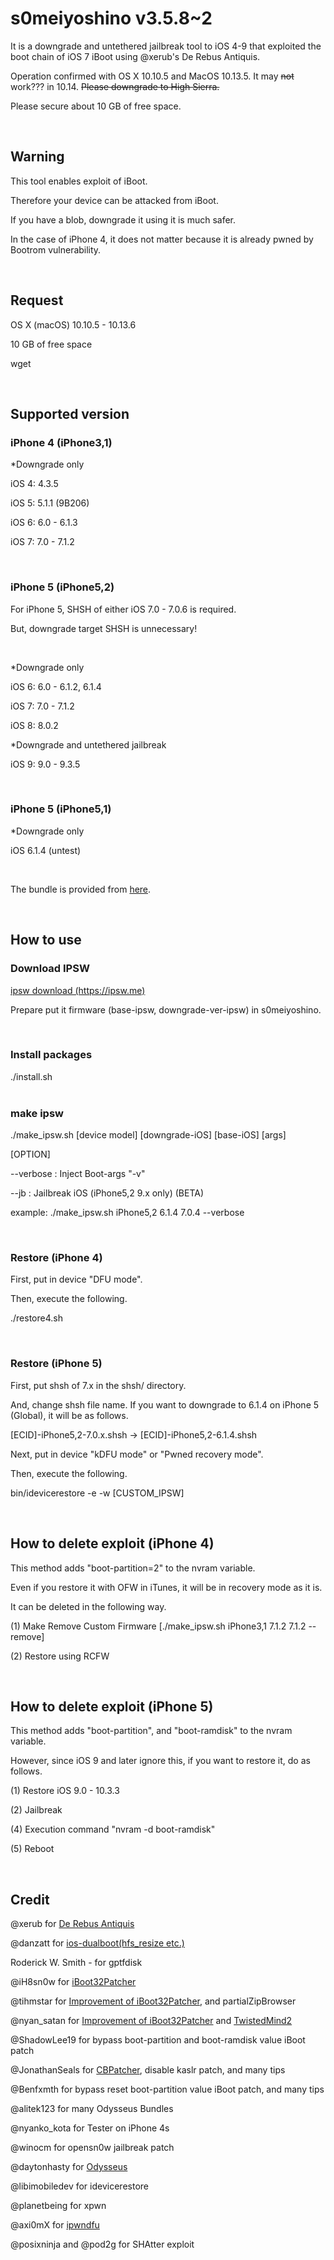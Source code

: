 <h1>s0meiyoshino v3.5.8~2</h1>
<p>It is a downgrade and untethered jailbreak tool to iOS 4-9 that exploited the boot chain of iOS 7 iBoot using @xerub's De Rebus Antiquis.</p>
<p>Operation confirmed with OS X 10.10.5 and MacOS 10.13.5. It may <s>not</s> work??? in 10.14. <s>Please downgrade to High Sierra.</s></p>
<p>Please secure about 10 GB of free space.</p>
<br/>
<h2>Warning</h2>
<p>This tool enables exploit of iBoot.</p>
<p>Therefore your device can be attacked from iBoot.</p>
<p>If you have a blob, downgrade it using it is much safer.</p>
<p>In the case of iPhone 4, it does not matter because it is already pwned by Bootrom vulnerability.</p>
<br/>
<h2>Request</h2>
<p>OS X (macOS) 10.10.5 - 10.13.6</p>
<p>10 GB of free space</p>
<p>wget</p>
<br/>
<h2>Supported version</h2>
<h3>iPhone 4 (iPhone3,1)</h3>
<p>*Downgrade only</p>
<p>iOS 4: 4.3.5</p>
<p>iOS 5: 5.1.1 (9B206)</p>
<p>iOS 6: 6.0 - 6.1.3</p>
<p>iOS 7: 7.0 - 7.1.2</p>
<br/>
<h3>iPhone 5 (iPhone5,2)</h3>
<p>For iPhone 5, SHSH of either iOS 7.0 - 7.0.6 is required.</p>
<p>But, downgrade target SHSH is unnecessary!</p>
<br/>
<p>*Downgrade only</p>
<p>iOS 6: 6.0 - 6.1.2, 6.1.4</p>
<p>iOS 7: 7.0 - 7.1.2</p>
<p>iOS 8: 8.0.2</p>
<p>*Downgrade and untethered jailbreak</p>
<p>iOS 9: 9.0 - 9.3.5</p>
<br/>
<h3>iPhone 5 (iPhone5,1)</h3>
<p>*Downgrade only</p>
<p>iOS 6.1.4 (untest)</p>
<br/>
<p>The bundle is provided from <a href="https://github.com/dora2-iOS/xpwn/tree/master/ipsw-patch/FirmwareBundles">here</a>.</p>
<br/>
<h2>How to use</h2>
<h3>Download IPSW</h3>
<a href="https://ipsw.me">ipsw download (https://ipsw.me)</a><br/>
<p>Prepare put it firmware (base-ipsw, downgrade-ver-ipsw) in s0meiyoshino.<br/></p>
<br/>
<h3>Install packages</h3>
./install.sh<br/>
<br/>
<h3>make ipsw</h3>
<p>./make_ipsw.sh [device model] [downgrade-iOS] [base-iOS] [args]<br/>
<p></p>
<p>[OPTION]</p>
<p>--verbose                 : Inject Boot-args "-v"</p>
<p>--jb                      : Jailbreak iOS (iPhone5,2 9.x only) (BETA)</p>
<p></p>
<p>example: ./make_ipsw.sh iPhone5,2 6.1.4 7.0.4 --verbose</p>
<br/>
<h3>Restore (iPhone 4)</h3>
<p>First, put in device "DFU mode".</p>
<p>Then, execute the following.</p>
<p>./restore4.sh</p>
<br/>
<h3>Restore (iPhone 5)</h3>
<p>First, put shsh of 7.x in the shsh/ directory.</p>
<p>And, change shsh file name. If you want to downgrade to 6.1.4 on iPhone 5 (Global), it will be as follows.</p>
<p>[ECID]-iPhone5,2-7.0.x.shsh -> [ECID]-iPhone5,2-6.1.4.shsh</p>
<p></p>
<p>Next, put in device "kDFU mode" or "Pwned recovery mode".</p>
<p>Then, execute the following.</p>
<p>bin/idevicerestore -e -w [CUSTOM_IPSW]</p>
<br/>
<h2>How to delete exploit (iPhone 4)</h2>
<p>This method adds "boot-partition=2" to the nvram variable.</p>
<p>Even if you restore it with OFW in iTunes, it will be in recovery mode as it is.</p>
<p></p>
<p>It can be deleted in the following way.</p>
<p>(1) Make Remove Custom Firmware [./make_ipsw.sh iPhone3,1 7.1.2 7.1.2 --remove]</p>
<p>(2) Restore using RCFW</p>
<br/>
<h2>How to delete exploit (iPhone 5)</h2>
<p>This method adds "boot-partition", and "boot-ramdisk" to the nvram variable.</p>
<p>However, since iOS 9 and later ignore this, if you want to restore it, do as follows.</p>
<p>(1) Restore iOS 9.0 - 10.3.3</p>
<p>(2) Jailbreak</p>
<p>(4) Execution command "nvram -d boot-ramdisk"</p>
<p>(5) Reboot</p>
<br/>
<h2>Credit</h2>
<p>@xerub for <a href="https://xerub.github.io/ios/iboot/2018/05/10/de-rebus-antiquis.html">De Rebus Antiquis</a></p>
<p>@danzatt for <a href="https://github.com/danzatt/ios-dualboot">ios-dualboot(hfs_resize etc.)</a></p>
<p>Roderick W. Smith - for gptfdisk</p>
<p>@iH8sn0w for <a href="https://github.com/iH8sn0w/iBoot32Patcher">iBoot32Patcher</a></p>
<p>@tihmstar for <a href="https://github.com/tihmstar/iBoot32Patcher">Improvement of iBoot32Patcher</a>, and partialZipBrowser</p>
<p>@nyan_satan for <a href="https://github.com/NyanSatan/iBoot32Patcher">Improvement of iBoot32Patcher</a> and <a href="https://github.com/NyanSatan/TwistedMind2">TwistedMind2</a></p>
<p>@ShadowLee19 for bypass boot-partition and boot-ramdisk value iBoot patch</p>
<p>@JonathanSeals for <a href="https://github.com/JonathanSeals/CBPatcher">CBPatcher</a>, disable kaslr patch, and many tips</p>
<p>@Benfxmth for bypass reset boot-partition value iBoot patch, and many tips</p>
<p>@alitek123 for many Odysseus Bundles</p>
<p>@nyanko_kota for Tester on iPhone 4s</p>
<p>@winocm for opensn0w jailbreak patch</p>
<p>@daytonhasty for <a href="https://dayt0n.com/articles/Odysseus/">Odysseus</a></p>
<p>@libimobiledev for idevicerestore</p>
<p>@planetbeing for xpwn</p>
<p>@axi0mX for <a href="https://github.com/axi0mX/ipwndfu">ipwndfu</a></p>
<p>@posixninja and @pod2g for SHAtter exploit</p>
<br/>